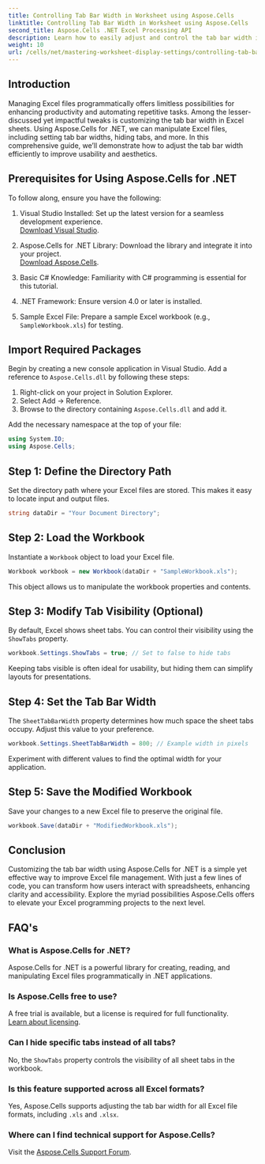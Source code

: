 ```yaml
---
title: Controlling Tab Bar Width in Worksheet using Aspose.Cells
linktitle: Controlling Tab Bar Width in Worksheet using Aspose.Cells
second_title: Aspose.Cells .NET Excel Processing API
description: Learn how to easily adjust and control the tab bar width in Excel sheets using Aspose.Cells for .NET. Follow our step-by-step guide to enhance spreadsheet navigation and aesthetics with customized settings.
weight: 10
url: /cells/net/mastering-worksheet-display-settings/controlling-tab-bar-width/
---
```

## Introduction

Managing Excel files programmatically offers limitless possibilities for enhancing productivity and automating repetitive tasks. Among the lesser-discussed yet impactful tweaks is customizing the tab bar width in Excel sheets. Using Aspose.Cells for .NET, we can manipulate Excel files, including setting tab bar widths, hiding tabs, and more. In this comprehensive guide, we’ll demonstrate how to adjust the tab bar width efficiently to improve usability and aesthetics.

## Prerequisites for Using Aspose.Cells for .NET

To follow along, ensure you have the following:

1. Visual Studio Installed: Set up the latest version for a seamless development experience.  
   [Download Visual Studio](https://visualstudio.microsoft.com/).

2. Aspose.Cells for .NET Library: Download the library and integrate it into your project.  
   [Download Aspose.Cells](https://releases.aspose.com/cells/net/).

3. Basic C# Knowledge: Familiarity with C# programming is essential for this tutorial.

4. .NET Framework: Ensure version 4.0 or later is installed.

5. Sample Excel File: Prepare a sample Excel workbook (e.g., `SampleWorkbook.xls`) for testing.

## Import Required Packages
Begin by creating a new console application in Visual Studio. Add a reference to `Aspose.Cells.dll` by following these steps:

1. Right-click on your project in Solution Explorer.
2. Select Add → Reference.
3. Browse to the directory containing `Aspose.Cells.dll` and add it.

Add the necessary namespace at the top of your file:

```csharp
using System.IO;
using Aspose.Cells;
```

## Step 1: Define the Directory Path
Set the directory path where your Excel files are stored. This makes it easy to locate input and output files.

```csharp
string dataDir = "Your Document Directory";
```

## Step 2: Load the Workbook
Instantiate a `Workbook` object to load your Excel file.

```csharp
Workbook workbook = new Workbook(dataDir + "SampleWorkbook.xls");
```

This object allows us to manipulate the workbook properties and contents.

## Step 3: Modify Tab Visibility (Optional)
By default, Excel shows sheet tabs. You can control their visibility using the `ShowTabs` property.

```csharp
workbook.Settings.ShowTabs = true; // Set to false to hide tabs
```

Keeping tabs visible is often ideal for usability, but hiding them can simplify layouts for presentations.

## Step 4: Set the Tab Bar Width
The `SheetTabBarWidth` property determines how much space the sheet tabs occupy. Adjust this value to your preference.

```csharp
workbook.Settings.SheetTabBarWidth = 800; // Example width in pixels
```

Experiment with different values to find the optimal width for your application.

## Step 5: Save the Modified Workbook
Save your changes to a new Excel file to preserve the original file.

```csharp
workbook.Save(dataDir + "ModifiedWorkbook.xls");
```

## Conclusion

Customizing the tab bar width using Aspose.Cells for .NET is a simple yet effective way to improve Excel file management. With just a few lines of code, you can transform how users interact with spreadsheets, enhancing clarity and accessibility. Explore the myriad possibilities Aspose.Cells offers to elevate your Excel programming projects to the next level.

## FAQ's

### What is Aspose.Cells for .NET?
Aspose.Cells for .NET is a powerful library for creating, reading, and manipulating Excel files programmatically in .NET applications.

### Is Aspose.Cells free to use?
A free trial is available, but a license is required for full functionality.  
[Learn about licensing](https://purchase.aspose.com/buy).

### Can I hide specific tabs instead of all tabs?
No, the `ShowTabs` property controls the visibility of all sheet tabs in the workbook.

### Is this feature supported across all Excel formats?
Yes, Aspose.Cells supports adjusting the tab bar width for all Excel file formats, including `.xls` and `.xlsx`.

### Where can I find technical support for Aspose.Cells?
Visit the [Aspose.Cells Support Forum](https://forum.aspose.com/c/cells/9).
